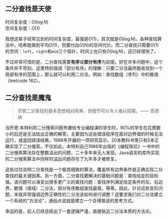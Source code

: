 ## 二分查找是天使

时间复杂度：$O(\log{N})$  
空间复杂度：$O(1)$

我想这辈子经常见到的时间复杂度，最强是$O(1)$，其次就是$O(\log{N})$。各种查找算法中，哈希能做到平均$O(1)$，但要付出$O(N)$的空间代价。而二分查找只需要$O(1)$的空间：`left`，`right`和`mid`三个指针，时间上也只有$O(\log{N})$，这已经很快了。

不过非常可惜的是，二分查找需要**有序**或**部分有序**为前提。好在许多问题中，这个条件并不苛刻。这里特别强调「部分有序」的理解：只要二分法最终能收敛到一个局部有序的范围上，那么就可以利用二分法。例如：查找数组（序列）中的极值（leetcode 162）。

## 二分查找是魔鬼

> 尽管二分查找的基本思想相对简单，但细节可以令人难以招架。—— 高德纳

当乔恩·本特利将二分搜索问题布置给专业编程课的学生时，90%的学生在花费数小时后还是无法给出正确的解答，主要因为这些错误程序在面对边界值的时候无法运行，或返回错误结果。1988年开展的一项研究显示，20本教科书里只有5本正确实现了二分搜索。不仅如此，本特利自己1986年出版的《编程珠玑》一书中的二分搜索算法存在整数溢出的问题，二十多年来无人发现。Java语言的库所实现的二分搜索算法中同样的溢出问题存在了九年多才被修复。

这些过往说明二分查找是一个极其细致的算法，覆盖所有边界条件是正确实现二分查找的最关键因素。另一方面，二分查找要解决的基础问题是：查找给定的目标值。该问题可以演变出很多更广义的查找问题：查找序列满足给定条件的左、右边界，数值（值域）二分法，部分有序数组查找最值，等等。因此，针对这些变形问题，本就非常强调边界正确性的二分法该如何进行调整？这要求我们对二分法建立一个系统的"方法论"，通俗点说就是建立一个合理普适的思考方式。

幸运的是，前人已经总结出了一套逻辑严谨，直接贴近二分法本质的方法论。

